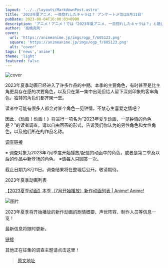 ```yaml
---
layout: '../../layouts/MarkdownPost.astro'
title: '2023年夏アニメ、一目惚れしたキャラは？ アンケート〆切は8月11日'
pubDate: 2023-08-04T16:00:03+0900
description: 'アニメ！アニメ！では「2023年夏アニメ、一目惚れしたキャラは？」と題した読者アンケートを実施します。〆切は8月11日。'
author: '高橋克則'
cover:
  url: 'https://animeanime.jp/imgs/ogp_f/605123.png'
  square: 'https://animeanime.jp/imgs/ogp_f/605123.png'
  alt: "cover"
tags: ['news','anime']
theme: 'light'
featured: false
---
```

![cover](https://animeanime.jp/imgs/ogp_f/605123.png)

2023年夏季动画已经进入了许多作品的中期。本季的主要角色，有时甚至是比主角更具存在感的次要角色，以及只在第一集中出现但给人留下深刻印象的客串角色，独特的角色们都齐聚一堂。

读者中可能有很多人都会对某个角色一见钟情，不禁心生喜爱之情吧？

因此，《动画！动画！》将进行一项名为“2023年夏季动画，一见钟情的角色是？”的读者调查。请以自由回答的形式，告诉我们你认为的男性角色和女性角色，以及他们所在的作品名称。

[调查链接](https://questant.jp/q/ZIOXU7SI)

※ 调查对象为2023年7月季度开始播放/配信的动画中的角色，或者是第二季及以后的作品中新登场的角色。
※请每人只回答一次。

截止日期为8月11日。调查结果将在整理后公开。敬请期待。

2023年夏季动画列表

[【2023夏季动画】本季（7月开始播放）新作动画列表 | Anime! Anime!](https://animeanime.jp/article/2023/06/15/77924.html)

![图片](https://animeanime.jp/imgs/card_l/591799.jpg)

2023年夏季将开始播放的新作动画的剧情概要、声优阵容、制作人员等信息一览！

最新信息将随时更新。

[链接](https://animeanime.jp/article/2023/06/15/77924.html)

其他正在征集的调查主题请点击这里！

>[原文地址](https://animeanime.jp/article/2023/08/04/79080.html)  